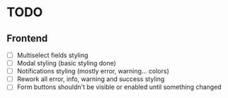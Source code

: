 # TODO

## Frontend

-   [ ] Multiselect fields styling
-   [ ] Modal styling (basic styling done)
-   [ ] Notifications styling (mostly error, warning... colors)
-   [ ] Rework all error, info, warning and success styling
-   [ ] Form buttons shouldn't be visible or enabled until something changed
